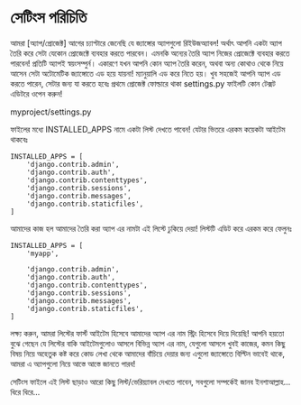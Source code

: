 # সেটিংস পরিচিতি

আমরা \[অ্যাপ/প্রোজেক্ট\] আগের চ্যাপ্টারে জেনেছি যে জ্যাঙ্গোর অ্যাপগুলো রিইউজঅ্যাবল! অর্থাৎ আপনি একটা অ্যাপ তৈরি করে সেটা যেকোন প্রোজেক্টে ব্যবহার করতে পারবেন। এমনকি অন্যের তৈরি অ্যাপ নিজের প্রোজেক্টে ব্যবহার করতে পারবেন! প্রতিটি অ্যাপই স্বয়ংসম্পুর্ন। একারণে যখন আপনি কোন অ্যাপ তৈরি করেন, অথবা অন্য কোথাও থেকে নিয়ে আসেন সেটা অটোমেটিক জ্যাঙ্গোতে এড হয়ে যায়না! ম্যানুয়ালি এড করে নিতে হয়। খুব সহজেই আপনি অ্যাপ এড করতে পারেন, সেটার জন্য যা করতে হবেঃ প্রথমে প্রোজেক্ট ফোল্ডারে থাকা settings.py ফাইলটি কোন টেক্সট এডিটরে ওপেন করুন!

myproject/settings.py

ফাইলের মধ্যে INSTALLED\_APPS নামে একটা লিস্ট দেখতে পাবেন! যেটার ভিতরে এরকম কয়েকটা আইটেম থাকবেঃ

```text
INSTALLED_APPS = [
    'django.contrib.admin',
    'django.contrib.auth',
    'django.contrib.contenttypes',
    'django.contrib.sessions',
    'django.contrib.messages',
    'django.contrib.staticfiles',
]
```

আমাদের কাজ হল আমাদের তৈরি করা অ্যাপ এর নামটা এই লিস্টে ঢুকিয়ে দেয়া! লিস্টটি এডিট করে এরকম করে ফেলুনঃ

```text
INSTALLED_APPS = [
    'myapp',

    'django.contrib.admin',
    'django.contrib.auth',
    'django.contrib.contenttypes',
    'django.contrib.sessions',
    'django.contrib.messages',
    'django.contrib.staticfiles',
]
```

লক্ষ্য করুন, আমরা লিস্টের ফার্স্ট আইটেম হিসেবে আমাদের অ্যাপ এর নাম স্ট্রিং হিসেবে দিয়ে দিয়েছি! আপনি হয়তো বুঝে গেছেন যে লিস্টের বাকি আইটেমগুলোও আসলে বিভিন্ন অ্যাপ এর নাম, যেগুলো আসলে খুবই কাজের, কমন কিছু বিষয় নিয়ে অহেতুক কষ্ট করে কোড লেখা থেকে আমাদের বাঁচিয়ে দেয়ার জন্য এগুলো জ্যাঙ্গোতে বিল্টিন ভাবেই থাকে, আমরা এ অ্যাপগুলো নিয়ে আস্তে আস্তে জানতে পারব!

সেটিংস ফাইলে এই লিস্ট ছাড়াও আরো কিছু লিস্ট/ভেরিয়্যাবল দেখতে পাবেন, সবগুলো সম্পর্কেই জানব ইনশাআল্লাহ… ধিরে ধিরে…

